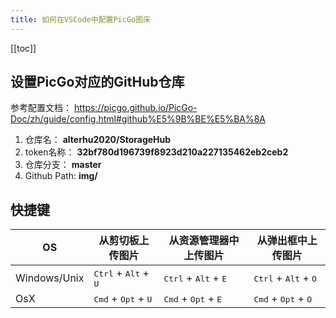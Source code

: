```yaml
---
title: 如何在VSCode中配置PicGo图床
---
```

<ClientOnly>
  <in-article-adsense
    ins-style="display:block; text-align:center;"
    data-ad-slot="7727965566"
  />
</ClientOnly>

[[toc]]

## 设置PicGo对应的GitHub仓库

参考配置文档： https://picgo.github.io/PicGo-Doc/zh/guide/config.html#github%E5%9B%BE%E5%BA%8A

1. 仓库名： **alterhu2020/StorageHub**
2. token名称： **32bf780d196739f8923d210a227135462eb2ceb2**
3. 仓库分支： **master**
4. Github Path: **img/**

## 快捷键

| OS           | 从剪切板上传图片               | 从资源管理器中上传图片                  | 从弹出框中上传图片                |
| ------------ | ----------------------------------------------- | ----------------------------------------------- | ----------------------------------------------- |
| Windows/Unix | <kbd>Ctrl</kbd> + <kbd>Alt</kbd> + <kbd>U</kbd> | <kbd>Ctrl</kbd> + <kbd>Alt</kbd> + <kbd>E</kbd> | <kbd>Ctrl</kbd> + <kbd>Alt</kbd> + <kbd>O</kbd> |
| OsX          | <kbd>Cmd</kbd> + <kbd>Opt</kbd> + <kbd>U</kbd>  | <kbd>Cmd</kbd> + <kbd>Opt</kbd> + <kbd>E</kbd>  | <kbd>Cmd</kbd> + <kbd>Opt</kbd> + <kbd>O</kbd>  |